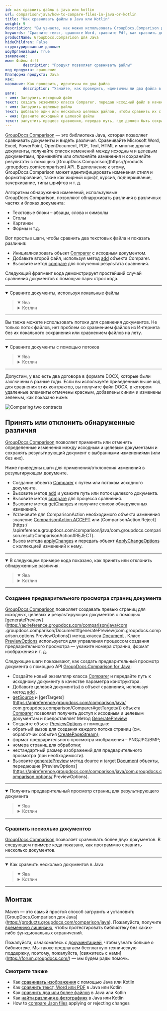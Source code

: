 ```yaml
---
id: как сравнить файлы в java или kotlin
url: comparison/java/how-to-compare-files-in-java-or-kotlin
title: "Как сравнивать файлы в Java или Kotlin"
weight: 9
description: "Вы узнаете, как можно использовать GroupDocs.Comparison для Java, чтобы увидеть различия в нескольких файлах или документах. Механизм обнаружения изменений может быть настроен в соответствии с требованиями"
keywords: "Сравните текст, сравните Word, сравните Pdf, как сравнить документы в Java, Kotlin"
productName: GroupDocs.Comparison для Java
hideChildren: False
структурированные данные:
шоуОрганизация: True
заявление:
имя: Файлы diff
        description: "Продукт позволяет сравнивать файлы"
код продукта: сравнение
Платформа продукта: Java
как:
название: Как проверить, идентичны ли два файла
        description: "Узнайте, как проверить, идентичны ли два файла в проекте Java или Kotlin."
шаги:
- имя: Загрузить исходный файл
текст: создать экземпляр класса Comparer, передав исходный файл в качестве параметра конструктора.
- имя: Загрузить целевые файлы
текст: добавьте один или несколько целевых файлов, чтобы сравнить их с исходным
- имя: Сравните исходный и целевой файлы
текст: запустить процесс сравнения, передав путь, где должен быть сохранен файл результата
---
```


[GroupDocs.Comparison](https://products.groupdocs.com/comparison) — это библиотека Java, которая позволяет сравнивать документы и видеть различия. Сравнивайте Microsoft Word, Excel, PowerPoint, OpenDocument, PDF, Text, HTML и многие другие документы, получайте список изменений между исходным и целевым документами, применяйте или отклоняйте изменения и сохраняйте результаты с помощью [GroupDocs.Comparison](https://products .groupdocs.com/comparison) API. В дополнение к этому, GroupDocs.Comparison может идентифицировать изменения стиля и форматирования, такие как жирный шрифт, курсив, подчеркивание, зачеркивание, типы шрифтов и т. д.

Алгоритмы обнаружения изменений, используемые GroupDocs.Comparison, позволяют обнаруживать различия в различных частях и блоках документа:

* Текстовые блоки – абзацы, слова и символы
* Столы
* Картинки
* Формы и т.д.

Вот простые шаги, чтобы сравнить два текстовых файла и показать различия:

* Инициализировать объект [Comparer](https://apireference.groupdocs.com/comparison/java/com.groupdocs.comparison/Comparer) с исходным документом.
* Добавьте второй файл, используя метод [add](https://apireference.groupdocs.com/comparison/java/com.groupdocs.comparison/Comparer#add(java.io.InputStream...)) объекта Comparer.
* Вызовите метод [compare](https://apireference.groupdocs.com/comparison/java/com.groupdocs.comparison/Comparer#compare(java.io.OutputStream)) для получения результата сравнения.

Следующий фрагмент кода демонстрирует простейший случай сравнения документов с помощью пары строк кода.

---

<details open><summary>Сравните документы, используя локальные файлы</summary><blockquote>
<details open><summary>Ява</summary>

<script src="https://gist.github.com/groupdocs-comparison-gists/e449c06565647b3cdaed7511da401478.js"></script>

</details>

<details><summary>Котлин</summary>

<script src="https://gist.github.com/groupdocs-comparison-gists/fdc16a21af9b8d6900d1a369b3c1cafd.js"></script>

</details>
</blockquote></details>

---

Вы также можете использовать потоки для сравнения документов. Не только поток файлов, нет проблем со сравнением файлов из Интернета без их локального сохранения или сравнением файлов на лету.

---

<details open><summary>Сравните документы с помощью потоков</summary><blockquote>
<details open><summary>Ява</summary>

<script src="https://gist.github.com/groupdocs-comparison-gists/6afc74d39ca3045cc8c693c41907d76e.js"></script>

</details>

<details><summary>Котлин</summary>

<script src="https://gist.github.com/groupdocs-comparison-gists/37db39ac21988d21259ef7e8039a3298.js"></script>

</details>
</blockquote></details>

---

Допустим, у вас есть два договора в формате DOCX, которые были заключены в разные годы. Если вы используете приведенный выше код для сравнения этих контрактов, вы получите файл DOCX, в котором удаленные элементы отмечены красным, добавлены синим и изменены зеленым, как показано ниже:

![Comparing two contracts](/comparison/java/images/how-to-get-diff-of-contracts.png)


## Принять или отклонить обнаруженные различия

[GroupDocs.Comparison](https://products.groupdocs.com/comparison) позволяет применять или отменять определенные изменения между исходным и целевым документами и сохранять результирующий документ с выбранными изменениями (или без них).

Ниже приведены шаги для применения/отклонения изменений в результирующем документе.

* Создание объекта [Comparer](https://apireference.groupdocs.com/comparison/java/com.groupdocs.comparison/Comparer) с путем или потоком исходного документа.
* Вызовите метод [add](https://apireference.groupdocs.com/comparison/java/com.groupdocs.comparison/Comparer#add(java.io.InputStream...)) и укажите путь или поток целевого документа.
* Вызовите метод [compare](https://apireference.groupdocs.com/comparison/java/com.groupdocs.comparison/Comparer#compare()) для процесса сравнения.
* Вызовите метод [getChanges](https://apireference.groupdocs.com/comparison/java/com.groupdocs.comparison/Comparer#getChanges()) и получите список обнаруженных изменений.
* Установите для ComparisonAction необходимого объекта изменения значение [ComparisonAction.ACCEPT](https://apireference.groupdocs.com/comparison/java/com.groupdocs.comparison.result/ComparisonAction#ACCEPT) или [ComparisonAction.Reject](https:/ /apireference.groupdocs.com/comparison/java/com.groupdocs.comparison.result/ComparisonAction#REJECT).
* Вызов метода [applyChanges](https://apireference.groupdocs.com/comparison/java/com.groupdocs.comparison/Comparer#applyChanges(java.lang.String,%20com.groupdocs.comparison.options.ApplyChangeOptions)) и передать объект [ApplyChangeOptions](https://apireference.groupdocs.com/comparison/java/com.groupdocs.comparison.options/ApplyChangeOptions) с коллекцией изменений к нему.

---

<details open><summary>В следующем примере кода показано, как принять или отклонить обнаруженные различия.</summary><blockquote>
<details open><summary>Ява</summary>

<script src="https://gist.github.com/groupdocs-comparison-gists/34d8fa500b337c43f968bf18fd8527a5.js"></script>

</details>

<details><summary>Котлин</summary>

<script src="https://gist.github.com/groupdocs-comparison-gists/f3b12253aafaf6c4a4a862b2ea206331.js"></script>

</details>
</blockquote></details>

---

### Создание предварительного просмотра страниц документа

[GroupDocs.Comparison](https://products.groupdocs.com/comparison) позволяет создавать превью страниц для исходных, целевых и результирующих документов с помощью [generatePreview](https://apireference.groupdocs.com/comparison/java/com .groupdocs.comparison/Document#generatePreview(com.groupdocs.comparison.options.PreviewOptions)) метод класса [Document](https://apireference.groupdocs.com/comparison/java/com.groupdocs.comparison/Document) .
Класс [PreviewOptions](https://apireference.groupdocs.com/comparison/java/com.groupdocs.comparison.options/PreviewOptions) используется для управления процессом создания предварительного просмотра — укажите номера страниц, формат изображения и т. д.

Следующие шаги показывают, как создать предварительный просмотр документа с помощью API [GroupDocs.Comparison for Java](https://products.groupdocs.com/comparison/java):

* Создайте новый экземпляр класса [Comparer](https://apireference.groupdocs.com/comparison/java/com.groupdocs.comparison/Comparer) и передайте путь к исходному документу в качестве параметра конструктора.
* Добавьте целевой документ(ы) в объект сравнения, используя метод [add](https://apireference.groupdocs.com/comparison/java/com.groupdocs.comparison/Comparer#add(java.io.InputStream...)) .
* [getSource](https://apireference.groupdocs.com/comparison/java/com.groupdocs.comparison/Comparer#getSource()) и [getTargets](https://apireference.groupdocs.com/comparison/java/ com.groupdocs.comparison/Comparer#getTargets()) объекта [Comparer](https://apireference.groupdocs.com/comparison/java/com.groupdocs.comparison/Comparer) позволяет получить доступ к исходным и целевым документам и предоставляет Метод [GeneratePreview](https://apireference.groupdocs.com/comparison/java/com.groupdocs.comparison/Document#generatePreview(com.groupdocs.comparison.options.PreviewOptions))
* Создайте объект [PreviewOptions](https://apireference.groupdocs.com/comparison/java/com.groupdocs.comparison.options/PreviewOptions) с помощью:
* обратный вызов для создания каждого потока страниц (см. обработчик события [CreatePageStream](https://apireference.groupdocs.com/comparison/java/com.groupdocs.comparison.common.delegates/Delegates.CreatePageStream));
* формат предварительного просмотра изображения – PNG/JPG/BMP;
* номера страниц для обработки;
* нестандартный размер изображений для предварительного просмотра (при необходимости).
* Вызовите [generatePreview](https://apireference.groupdocs.com/comparison/java/com.groupdocs.comparison/Document#generatePreview(com.groupdocs.comparison.options.PreviewOptions)) метод dource и target [Document]( https://apireference.groupdocs.com/comparison/java/com.groupdocs.comparison/Document) объекты, передающие [PreviewOptions](https://apireference.groupdocs.com/comparison/java/com.groupdocs.comparison.options/ PreviewOptions).

---

<details open><summary>Получить предварительный просмотр страниц для результирующего документа</summary><blockquote>
<details open><summary>Ява</summary>

<script src="https://gist.github.com/groupdocs-comparison-gists/565efa20595c05ecb81d9ca44045afdf.js"></script>

</details>

<details><summary>Котлин</summary>

<script src="https://gist.github.com/groupdocs-comparison-gists/fc4c8a219bdd0419222bd76275219fd2.js"></script>

</details>
</blockquote></details>

---

### Сравнить несколько документов

[GroupDocs.Comparison](https://products.groupdocs.com/comparison) позволяет сравнивать более двух документов. В следующем примере кода показано, как программно сравнить несколько документов.

---

<details open><summary>Как сравнить несколько документов в Java</summary><blockquote>
<details open><summary>Ява</summary>

<script src="https://gist.github.com/groupdocs-comparison-gists/7b6ad368a55e6df16c2f0b9d86edebe5.js"></script>

</details>

<details><summary>Котлин</summary>

<script src="https://gist.github.com/groupdocs-comparison-gists/ad47af4d760d17752962f86be72fb8ec.js"></script>

</details>
</blockquote></details>

---

## Монтаж

Maven — это самый простой способ загрузить и установить [GroupDocs.Comparison для Java] (https://products.groupdocs.com/comparison/java). Пожалуйста, получите [временную лицензию](https://purchase.groupdocs.com/temporary-license), чтобы протестировать библиотеку без каких-либо функциональных ограничений.

Пожалуйста, ознакомьтесь с [документацией](/comparison/java/installation/), чтобы узнать больше о библиотеке. Мы также предлагаем бесплатную техническую поддержку, поэтому, пожалуйста, [свяжитесь с нами] (https://forum.groupdocs.com/) — мы будем рады помочь.

### Смотрите также

* Как [сравнивать изображения](/comparison/java/how-to-compare-images-using-java-or-kotlin) с помощью Java или Kotlin
* Как [сравнить текст, Word или PDF](/comparison/java/how-to-compare-text-word-pdf-in-java-or-kotlin) в Java или Kotlin
* Как [сравнить два или более файлов](/comparison/java/how-to-compare-two-or-more-files-in-java-or-kotlin) в Java или Kotlin
* Как [найти различия в фотографиях](/comparison/java/how-to-spot-photos-differences-in-java-or-kotlin) в Java или Kotlin
* How to [compare Json files](/comparison/java/how-to-compare-json-applying-rejecting-changes) applying or rejecting changes
